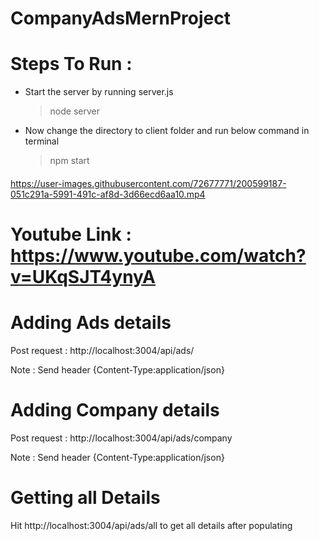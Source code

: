 # CompanyAdsMernProject

# Steps To Run :

* Start the server by running server.js

  > node server
  
* Now change the directory to client folder and run below command in terminal

  > npm start
  
 ####

https://user-images.githubusercontent.com/72677771/200599187-051c291a-5991-491c-af8d-3d66ecd6aa10.mp4

 #### 
 
# Youtube Link : https://www.youtube.com/watch?v=UKqSJT4ynyA


# Adding Ads details 

Post request : http://localhost:3004/api/ads/

Note : Send header {Content-Type:application/json}

# Adding Company details

Post request : http://localhost:3004/api/ads/company

Note : Send header {Content-Type:application/json}

# Getting all Details

Hit http://localhost:3004/api/ads/all to get all details after populating
